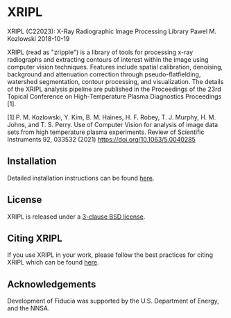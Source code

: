 # XRIPL

XRIPL (C22023): X-Ray Radiographic Image Processing Library
Pawel M. Kozlowski 2018-10-19


XRIPL (read as "zripple") is a library of tools for processing x-ray
radiographs and extracting contours of interest within the image using
computer vision techniques. Features include spatial calibration, denoising,
background and attenuation correction through pseudo-flatfielding, watershed
segmentation, contour processing, and visualization. The details of the XRIPL
analysis pipeline are published in the Proceedings of the 23rd Topical
Conference on High-Temperature Plasma Diagnostics Proceedings [1].

[1] P. M. Kozlowski, Y. Kim, B. M. Haines, H. F. Robey, T. J. Murphy,
H. M. Johns, and T. S. Perry. Use of Computer Vision for analysis of image
data sets from high temperature plasma experiments. Review of Scientific
Instruments 92, 033532 (2021) https://doi.org/10.1063/5.0040285

## Installation
Detailed installation instructions can be found [here]().

## License
XRIPL is released under a [3-clause BSD license]().

## Citing XRIPL
If you use XRIPL in your work, please follow the best practices for citing
XRIPL which can be found [here]().

## Acknowledgements
Development of Fiducia was supported by the U.S. Department of Energy, and
the NNSA.

